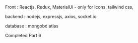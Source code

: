 Front : Reactjs, Redux, MaterialUi - only for icons, tailwind css,

backend : nodejs, expressjs, axios, socket.io

database : mongobd atlas

Completed Part 6
